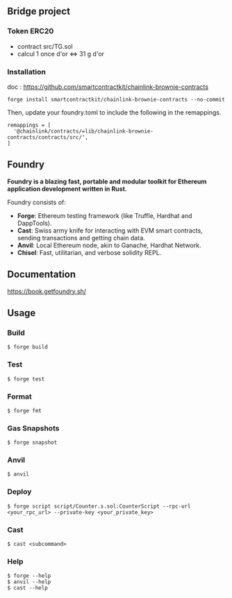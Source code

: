 ## Bridge project

### Token ERC20

- contract src/TG.sol
- calcul
1 once d'or <=> 31 g d'or

### Installation

doc : https://github.com/smartcontractkit/chainlink-brownie-contracts

```
forge install smartcontractkit/chainlink-brownie-contracts --no-commit
```
Then, update your foundry.toml to include the following in the remappings.

```
remappings = [
  '@chainlink/contracts/=lib/chainlink-brownie-contracts/contracts/src/',
]
```



## Foundry

**Foundry is a blazing fast, portable and modular toolkit for Ethereum application development written in Rust.**

Foundry consists of:

-   **Forge**: Ethereum testing framework (like Truffle, Hardhat and DappTools).
-   **Cast**: Swiss army knife for interacting with EVM smart contracts, sending transactions and getting chain data.
-   **Anvil**: Local Ethereum node, akin to Ganache, Hardhat Network.
-   **Chisel**: Fast, utilitarian, and verbose solidity REPL.

## Documentation

https://book.getfoundry.sh/

## Usage

### Build

```shell
$ forge build
```

### Test

```shell
$ forge test
```

### Format

```shell
$ forge fmt
```

### Gas Snapshots

```shell
$ forge snapshot
```

### Anvil

```shell
$ anvil
```

### Deploy

```shell
$ forge script script/Counter.s.sol:CounterScript --rpc-url <your_rpc_url> --private-key <your_private_key>
```

### Cast

```shell
$ cast <subcommand>
```

### Help

```shell
$ forge --help
$ anvil --help
$ cast --help
```
